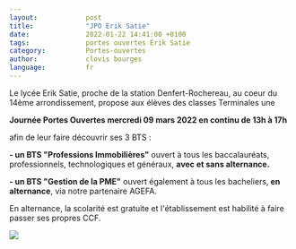 ```yaml
---
layout:            post
title:             "JPO Erik Satie"
date:              2022-01-22 14:41:00 +0100
tags:              portes ouvertes Erik Satie
category:          Portes-ouvertes
author:            clovis bourges
language:          fr
---
```



Le lycée Erik Satie, proche de la station Denfert-Rochereau, au coeur du 14ème arrondissement, propose aux élèves des classes Terminales une 

<strong>Journée Portes Ouvertes mercredi 09 mars 2022 en continu de 13h à 17h</strong>

 afin de leur faire découvrir ses 3 BTS :

<strong>- un BTS "Professions Immobilières"</strong> ouvert à tous les baccalauréats, professionnels, technologiques et généraux, <strong>avec et sans alternance.</strong>

<strong>- un BTS "Gestion de la PME"</strong> ouvert également à tous les bacheliers,<strong> en alternance</strong>, via notre partenaire AGEFA.

En alternance, la scolarité est gratuite et l'établissement est habilité à faire passer ses propres CCF.

<div class="large">
  <img src="{{ "/media/img/Eric-Satie/JPO-Esatie.jpg" | absolute_url }}" />
</div>
